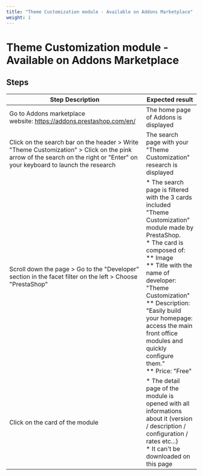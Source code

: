 ```yaml
---
title: "Theme Customization module - Available on Addons Marketplace"
weight: 1
---
```


# Theme Customization module - Available on Addons Marketplace
## Steps
| Step Description | Expected result |
| ----- | ----- |
| Go to Addons marketplace website: https://addons.prestashop.com/en/ | The home page of Addons is displayed |
| Click on the search bar on the header > Write "Theme Customization" > Click on the pink arrow of the search on the right or "Enter" on your keyboard to launch the research | The search page with your "Theme Customization" research is displayed |
| Scroll down the page > Go to the "Developer" section in the facet filter on the left > Choose "PrestaShop" | * The search page is filtered with the 3 cards included "Theme Customization" module made by PrestaShop.<br> * The card is composed of:<br> ** Image<br> ** Title with the name of developer: "Theme Customization"<br> ** Description: "Easily build your homepage: access the main front office modules and quickly configure them."<br> ** Price: "Free" |
| Click on the card of the module | * The detail page of the module is opened with all informations about it (version / description / configuration / rates etc...)<br> * It can't be downloaded on this page |
